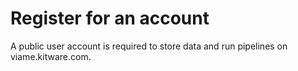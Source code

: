 # Register for an account

A public user account is required to store data and run pipelines on viame.kitware.com.

